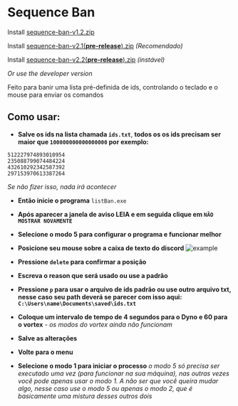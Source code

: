 # Sequence Ban

Install [sequence-ban-v1.2.zip](https://github.com/Ka-Konata/sequence-ban/files/6600567/sequence-ban-v1.2.zip)

Install [sequence-ban-v2.1(**pre-release**).zip](https://github.com/Ka-Konata/sequence-ban/files/6603240/sequence-banv2.1.pre-release.zip) *(Recomendado)*

Install [sequence-ban-v2.2(**pre-release**).zip](https://github.com/Ka-Konata/sequence-ban/files/6603702/sequence-ban-v2.2.pre-release.zip) *(instável)*


*Or use the developer version*
 
Feito para banir uma lista pré-definida de ids, controlando o teclado e o mouse para enviar os comandos

## Como usar:

* **Salve os ids na lista chamada `ids.txt`**, **todos os os ids precisam ser maior que `100000000000000000` por exemplo:**
~~~
512227974893010954
235088799074484224
432610292342587392
297153970613387264
~~~
*Se não fizer isso, nada irá acontecer*

* **Então inicie o programa** `listBan.exe`

* **Após aparecer a janela de aviso **LEIA** e em seguida clique em `NÃO MOSTRAR NOVAMENTE`**

* **Selecione o modo 5 para configurar o programa e funcionar melhor**

* **Posicione seu mouse sobre a caixa de texto do discord**
![example](https://user-images.githubusercontent.com/69207529/120882299-207cdc80-c5ad-11eb-8f6d-f40674c396e3.png)

* **Pressione `delete` para confirmar a posição**

* **Escreva o reason que será usado ou use a padrão**

* **Pressione `p` para usar o arquivo de ids padrão ou use outro arquivo txt, nesse caso seu path deverá se parecer com isso aqui: `C:\Users\name\Documents\saved\ids.txt`**

* **Coloque um intervalo de tempo de 4 segundos para o Dyno e 60 para o vortex** *- os modos do vortex ainda não funcionam*

* **Salve as alterações**

* **Volte para o menu**

* **Selecione o modo 1 para iniciar o processo**
*o modo 5 só precisa ser executado uma vez (para funcionar na sua máquina), nas outras vezes você pode apenas usar o modo 1. A não ser que você queira mudar algo, nesse caso use o modo 5 ou apenas o modo 2, que é basicamente uma mistura desses outros dois*
